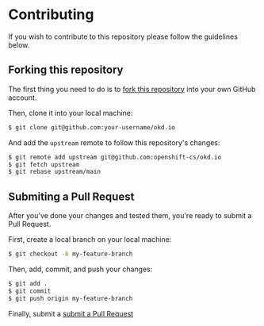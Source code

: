 # Contributing

If you wish to contribute to this repository please follow the guidelines below.

## Forking this repository

The first thing you need to do is to [fork this repository](https://github.com/openshift-cs/okd.io#fork-destination-box) into your own GitHub account.

Then, clone it into your local machine:

```bash
$ git clone git@github.com:your-username/okd.io
```

And add the `upstream` remote to follow this repository's changes:

```bash
$ git remote add upstream git@github.com:openshift-cs/okd.io
$ git fetch upstream
$ git rebase upstream/main
```


## Submiting a Pull Request

After you've done your changes and tested them, you're ready to submit a Pull Request.

First, create a local branch on your local machine:

```bash
$ git checkout -b my-feature-branch
```

Then, add, commit, and push your changes:

```bash
$ git add .
$ git commit
$ git push origin my-feature-branch
```

Finally, submit a [submit a Pull Request](https://github.com/openshift-cs/okd.io/compare)
